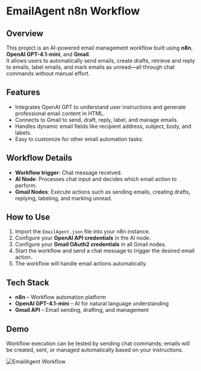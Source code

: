 # EmailAgent n8n Workflow

## Overview
This project is an AI-powered email management workflow built using **n8n**, **OpenAI GPT-4.1-mini**, and **Gmail**.  
It allows users to automatically send emails, create drafts, retrieve and reply to emails, label emails, and mark emails as unread—all through chat commands without manual effort.

## Features
- Integrates OpenAI GPT to understand user instructions and generate professional email content in HTML.
- Connects to Gmail to send, draft, reply, label, and manage emails.
- Handles dynamic email fields like recipient address, subject, body, and labels.
- Easy to customize for other email automation tasks.

## Workflow Details
- **Workflow trigger**: Chat message received.
- **AI Node**: Processes chat input and decides which email action to perform.
- **Gmail Nodes**: Execute actions such as sending emails, creating drafts, replying, labeling, and marking unread.

## How to Use
1. Import the `EmailAgent.json` file into your n8n instance.  
2. Configure your **OpenAI API credentials** in the AI node.  
3. Configure your **Gmail OAuth2 credentials** in all Gmail nodes.  
4. Start the workflow and send a chat message to trigger the desired email action.  
5. The workflow will handle email actions automatically.

## Tech Stack
- **n8n** – Workflow automation platform  
- **OpenAI GPT-4.1-mini** – AI for natural language understanding  
- **Gmail API** – Email sending, drafting, and management  

## Demo
Workflow execution can be tested by sending chat commands; emails will be created, sent, or managed automatically based on your instructions.

![EmailAgent Workflow](images/EmailAgentWorkflow.png)

